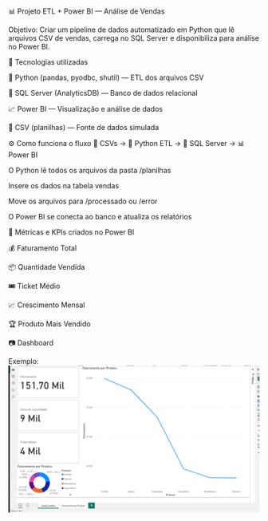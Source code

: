📊 Projeto ETL + Power BI — Análise de Vendas

Objetivo:
Criar um pipeline de dados automatizado em Python que lê arquivos CSV de vendas, carrega no SQL Server e disponibiliza para análise no Power BI.

🧱 Tecnologias utilizadas

🐍 Python (pandas, pyodbc, shutil) — ETL dos arquivos CSV

🧩 SQL Server (AnalyticsDB) — Banco de dados relacional

📈 Power BI — Visualização e análise de dados

💾 CSV (planilhas) — Fonte de dados simulada

⚙️ Como funciona o fluxo
📂 CSVs → 🐍 Python ETL → 🧱 SQL Server → 📊 Power BI


O Python lê todos os arquivos da pasta /planilhas

Insere os dados na tabela vendas

Move os arquivos para /processado ou /error

O Power BI se conecta ao banco e atualiza os relatórios

🧮 Métricas e KPIs criados no Power BI

💰 Faturamento Total

📦 Quantidade Vendida

🎟️ Ticket Médio

📈 Crescimento Mensal

🏆 Produto Mais Vendido

📷 Dashboard

Exemplo:
![alt text](image.png)




